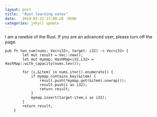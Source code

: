 ```yaml
---
layout: post
title:  "Rust learning notes"
date:   2019-05-22 23:00:28 -0500
categories: jekyll update
---
```


I am a newbie of the Rust. If you are an advanced user, please turn off the page. 

```
pub fn two_sum(nums: Vec<i32>, target: i32) -> Vec<i32> {
        let mut result = Vec::new();
        let mut mymap: HashMap<i32,i32> = HashMap::with_capacity(nums.len());

        for (i,&item) in nums.iter().enumerate() {
            if mymap.contains_key(&item) {
                result.push(*mymap.get(&item).unwrap());
                result.push(i as i32);
                return result;
            }
            mymap.insert(target-item,i as i32);
        }
        return result;
    }
```
